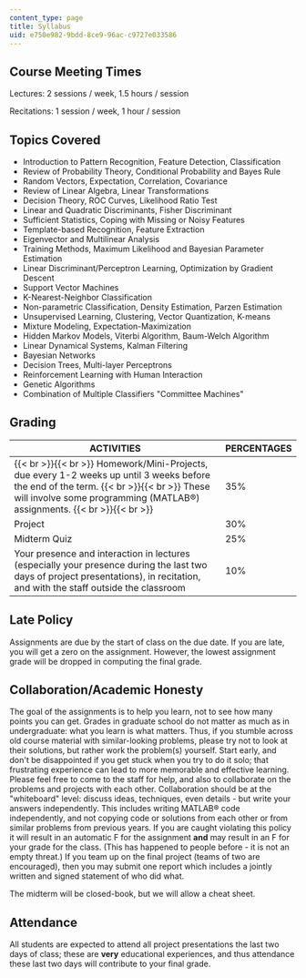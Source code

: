 ```yaml
---
content_type: page
title: Syllabus
uid: e750e982-9bdd-8ce9-96ac-c9727e033586
---
```


Course Meeting Times
--------------------

Lectures: 2 sessions / week, 1.5 hours / session

Recitations: 1 session / week, 1 hour / session

Topics Covered
--------------

*   Introduction to Pattern Recognition, Feature Detection, Classification
*   Review of Probability Theory, Conditional Probability and Bayes Rule
*   Random Vectors, Expectation, Correlation, Covariance
*   Review of Linear Algebra, Linear Transformations
*   Decision Theory, ROC Curves, Likelihood Ratio Test
*   Linear and Quadratic Discriminants, Fisher Discriminant
*   Sufficient Statistics, Coping with Missing or Noisy Features
*   Template-based Recognition, Feature Extraction
*   Eigenvector and Multilinear Analysis
*   Training Methods, Maximum Likelihood and Bayesian Parameter Estimation
*   Linear Discriminant/Perceptron Learning, Optimization by Gradient Descent
*   Support Vector Machines
*   K-Nearest-Neighbor Classification
*   Non-parametric Classification, Density Estimation, Parzen Estimation
*   Unsupervised Learning, Clustering, Vector Quantization, K-means
*   Mixture Modeling, Expectation-Maximization
*   Hidden Markov Models, Viterbi Algorithm, Baum-Welch Algorithm
*   Linear Dynamical Systems, Kalman Filtering
*   Bayesian Networks
*   Decision Trees, Multi-layer Perceptrons
*   Reinforcement Learning with Human Interaction
*   Genetic Algorithms
*   Combination of Multiple Classifiers "Committee Machines"

Grading
-------

| ACTIVITIES | PERCENTAGES |
| --- | --- |
|  {{< br >}}{{< br >}} Homework/Mini-Projects, due every 1-2 weeks up until 3 weeks before the end of the term. {{< br >}}{{< br >}} These will involve some programming (MATLAB®) assignments. {{< br >}}{{< br >}}  | 35% |
| Project | 30% |
| Midterm Quiz | 25% |
| Your presence and interaction in lectures (especially your presence during the last two days of project presentations), in recitation, and with the staff outside the classroom | 10% 

  

Late Policy
-----------

Assignments are due by the start of class on the due date. If you are late, you will get a zero on the assignment. However, the lowest assignment grade will be dropped in computing the final grade.

Collaboration/Academic Honesty
------------------------------

The goal of the assignments is to help you learn, not to see how many points you can get. Grades in graduate school do not matter as much as in undergraduate: what you learn is what matters. Thus, if you stumble across old course material with similar-looking problems, please try not to look at their solutions, but rather work the problem(s) yourself. Start early, and don't be disappointed if you get stuck when you try to do it solo; that frustrating experience can lead to more memorable and effective learning. Please feel free to come to the staff for help, and also to collaborate on the problems and projects with each other. Collaboration should be at the "whiteboard" level: discuss ideas, techniques, even details - but write your answers independently. This includes writing MATLAB® code independently, and not copying code or solutions from each other or from similar problems from previous years. If you are caught violating this policy it will result in an automatic F for the assignment **and** may result in an F for your grade for the class. (This has happened to people before - it is not an empty threat.) If you team up on the final project (teams of two are encouraged), then you may submit one report which includes a jointly written and signed statement of who did what.

The midterm will be closed-book, but we will allow a cheat sheet.

Attendance
----------

All students are expected to attend all project presentations the last two days of class; these are **very** educational experiences, and thus attendance these last two days will contribute to your final grade.